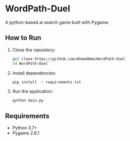 # WordPath-Duel

A python-based ai search game built with Pygame.

## How to Run

1. Clone the repository:
   ```bash
   git clone https://github.com/AhmedAmm/WordPath-Duel
   cd WordPath-Duel
   ```
2. Install dependencies:
   ```bash
   pip install -r requirements.txt
   ```
3. Run the application:
   ```bash
   python main.py
   ```

## Requirements
- Python 3.7+
- Pygame 2.6.1
